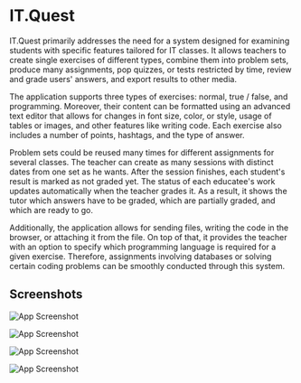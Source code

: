 
# IT.Quest

IT.Quest primarily addresses the need for a system designed for examining students with specific features tailored for IT classes. It allows teachers to create single exercises of different types, combine them into problem sets, produce many assignments, pop quizzes, or tests restricted by time, review and grade users' answers, and export results to other media.

The application supports three types of exercises: normal, true / false, and programming. Moreover, their content can be formatted using an advanced text editor that allows for changes in font size, color, or style, usage of tables or images, and other features like writing code. Each exercise also includes a number of points, hashtags, and the type of answer.

Problem sets could be reused many times for different assignments for several classes. The teacher can create as many sessions with distinct dates from one set as he wants. After the session finishes, each student's result is marked as not graded yet. The status of each educatee's work updates automatically when the teacher grades it. As a result, it shows the tutor which answers have to be graded, which are partially graded, and which are ready to go.

Additionally, the application allows for sending files, writing the code in the browser, or attaching it from the file. On top of that, it provides the teacher with an option to specify which programming language is required for a given exercise. Therefore, assignments involving databases or solving certain coding problems can be smoothly conducted through this system.


## Screenshots

![App Screenshot](https://i.imgur.com/Jy0lLqh.png)

![App Screenshot](https://i.imgur.com/AIVDDFy.png)

![App Screenshot](https://imgur.com/jNXTUfu.png)

![App Screenshot](https://i.imgur.com/3FXEUWj.png)

